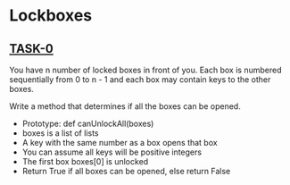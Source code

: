 # Lockboxes

## [TASK-0](0-lockboxes.py)
You have n number of locked boxes in front of you. Each box is numbered sequentially from 0 to n - 1 and each box
may contain keys to the other boxes.

Write a method that determines if all the boxes can be opened.

* Prototype: def canUnlockAll(boxes)
* boxes is a list of lists
* A key with the same number as a box opens that box
* You can assume all keys will be positive integers
* The first box boxes[0] is unlocked
* Return True if all boxes can be opened, else return False


